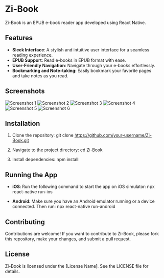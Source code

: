 # Zi-Book

Zi-Book is an EPUB e-book reader app developed using React Native.

## Features

- **Sleek Interface**: A stylish and intuitive user interface for a seamless reading experience.
- **EPUB Support**: Read e-books in EPUB format with ease.
- **User-Friendly Navigation**: Navigate through your e-books effortlessly.
- **Bookmarking and Note-taking**: Easily bookmark your favorite pages and take notes as you read.

## Screenshots

![Screenshot 1](/screenshots/screenshot1.png)
![Screenshot 2](/screenshots/screenshot2.png)
![Screenshot 3](/screenshots/screenshot3.png)
![Screenshot 4](/screenshots/screenshot4.png)
![Screenshot 5](/screenshots/screenshot5.png)
![Screenshot 6](/screenshots/screenshot6.png)

## Installation

1. Clone the repository:
git clone https://github.com/your-username/Zi-Book.git

2. Navigate to the project directory:
cd Zi-Book

3. Install dependencies:
npm install

## Running the App

- **iOS**: Run the following command to start the app on iOS simulator:
npx react-native run-ios

- **Android**: Make sure you have an Android emulator running or a device connected. Then run:
npx react-native run-android

## Contributing

Contributions are welcome! If you want to contribute to Zi-Book, please fork this repository, make your changes, and submit a pull request.

## License

Zi-Book is licensed under the [License Name]. See the LICENSE file for details.
